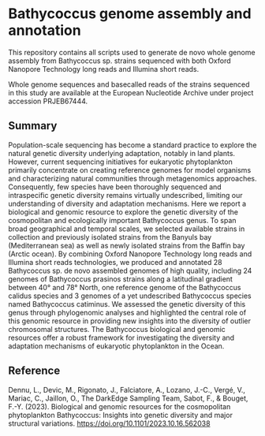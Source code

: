 # Bathycoccus genome assembly and annotation

This repository contains all scripts used to generate de novo whole genome assembly from Bathycoccus sp. strains sequenced with both Oxford Nanopore Technology long reads and Illumina short reads.

Whole genome sequences and basecalled reads of the strains sequenced in this study are available at the European Nucleotide Archive under project accession PRJEB67444.

## Summary

Population-scale sequencing has become a standard practice to explore the natural genetic diversity underlying adaptation, notably in land plants. However, current sequencing initiatives for eukaryotic phytoplankton primarily concentrate on creating reference genomes for model organisms and characterizing natural communities through metagenomics approaches. Consequently, few species have been thoroughly sequenced and intraspecific genetic diversity remains virtually undescribed, limiting our understanding of diversity and adaptation mechanisms. Here we report a biological and genomic resource to explore the genetic diversity of the cosmopolitan and ecologically important Bathycoccus genus. To span broad geographical and temporal scales, we selected available strains in collection and previously isolated strains from the Banyuls bay (Mediterranean sea) as well as newly isolated strains from the Baffin bay (Arctic ocean). By combining Oxford Nanopore Technology long reads and Illumina short reads technologies, we produced and annotated 28 Bathycoccus sp. de novo assembled genomes of high quality, including 24 genomes of Bathycoccus prasinos strains along a latitudinal gradient between 40° and 78° North, one reference genome of the Bathycoccus calidus species and 3 genomes of a yet undescribed Bathycoccus species named Bathycoccus catiminus. We assessed the genetic diversity of this genus through phylogenomic analyses and highlighted the central role of this genomic resource in providing new insights into the diversity of outlier chromosomal structures. The Bathycoccus biological and genomic resources offer a robust framework for investigating the diversity and adaptation mechanisms of eukaryotic phytoplankton in the Ocean.

## Reference

Dennu, L., Devic, M., Rigonato, J., Falciatore, A., Lozano, J.-C., Vergé, V., Mariac, C., Jaillon, O., The DarkEdge Sampling Team, Sabot, F., & Bouget, F.-Y. (2023). Biological and genomic resources for the cosmopolitan phytoplankton Bathycoccus: Insights into genetic diversity and major structural variations. https://doi.org/10.1101/2023.10.16.562038

